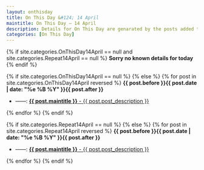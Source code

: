 ```yaml
---
layout: onthisday
title: On This Day &#124; 14 April
maintitle: On This Day — 14 April
description: Details for On This Day are genarated by the posts added to the website so the content is subject to changes/updates over time.
categories: [On This Day]
---
```


{% if site.categories.OnThisDay14April == null and site.categories.Repeat14April == null %}
<strong>Sorry no known details for today</strong>
{% endif %}

{% if site.categories.OnThisDay14April == null %}
{% else %}
{% for post in site.categories.OnThisDay14April reversed %}
<strong>{{ post.before }}{{ post.date | date: "%e %B %Y" }}{{ post.after }}</strong>
<ul>
<li> ——: <a class="{{ post.class }}" href="{{ post.url }}"><strong>{{ post.maintitle }}</strong> - {{ post.post_description }}</a></li>
</ul>
{% endfor %}
{% endif %}

{% if site.categories.Repeat14April == null %}
{% else %}
{% for post in site.categories.Repeat14April reversed %}
<strong>{{ post.before }}{{ post.date | date: "%e %B %Y" }}{{ post.after }}</strong>
<ul>
<li> ——: <a class="{{ post.class }}" href="{{ post.url }}"><strong>{{ post.maintitle }}</strong> - {{ post.post_description }}</a></li>
</ul>
{% endfor %}
{% endif %}
